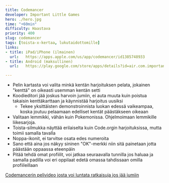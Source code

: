 ```yaml
---
title: Codemancer
developer: Important Little Games
hero: ./hero.jpg
time: "+60min"
difficulty: Haastava
priority: 400
slug: codemancer
tags: [toista-x-kertaa, lukutaidottomille]
links:
- title: iPad/iPhone (ilmainen)
  url:   https://apps.apple.com/us/app/codemancer/id1385748933
- title: Android (maksullinen)
  url:   https://play.google.com/store/apps/details?id=air.com.importantlittlegames.codemancerch1&hl=en&gl=US

---
```


- Pelin kartasta voi valita minkä kentän harjoituksen pelata, jokainen "kenttä" on oikeasti usemman kentän setti
- Koodieditori jää joskus harvoin jumiin, ei auta muuta kuin poistua takaisin kenttäkarttaan ja käynnistää harjoitus uusiksi
  * Tekee yksittäisten demonstroinnista luokan edessä vaikeampaa, koska joutuu pelaamaan edelliset kentät päästäkseen oikeaan
- Valitaan lemmikki, vähän kuin Pokemonissa. Ohjelmoimaan lemmikille liikesarjoja.
- Toista-silmukka näyttää erilaiselta kuin Code.orgin harjoituksissa, mutta toimii samalla tavalla
- Noppa-ikonit, ei tarvitse osata edes numeroita
- Sano että aina jos näkyy sininen "OK"-merkki niin sitä painetaan jotta päästään oppaassa eteenpäin
- Pitää tehdä omat profiilit, voi jatkaa seuraavalla tunnilla jos haluaa ja samalla padilla voi eri oppilaat edetä omassa tahdissaan omilla profiileillaan

[Codemancerin pelivideo josta voi luntata ratkaisuja jos jää jumiin](https://www.youtube.com/watch?v=B8ecnXGwOIM&ab_channel=HauntedHawke)
